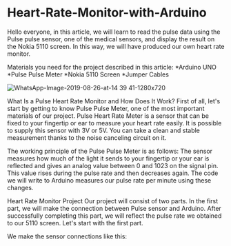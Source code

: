 # Heart-Rate-Monitor-with-Arduino

Hello everyone, in this article, we will learn to read the pulse data using the Pulse pulse sensor, one of the medical sensors, and display the result on the Nokia 5110 screen. In this way, we will have produced our own heart rate monitor.

Materials you need for the project described in this article: 
*Arduino UNO 
*Pulse Pulse Meter 
*Nokia 5110 Screen 
*Jumper Cables

![WhatsApp-Image-2019-08-26-at-14 39 41-1280x720](https://user-images.githubusercontent.com/71852248/94204158-6a171280-fec9-11ea-8099-0754ee2b3d53.jpg)

What Is a Pulse Heart Rate Monitor and How Does It Work?
First of all, let's start by getting to know Pulse Pulse Meter, one of the most important materials of our project. Pulse Heart Rate Meter is a sensor that can be fixed to your fingertip or ear to measure your heart rate easily. It is possible to supply this sensor with 3V or 5V. You can take a clean and stable measurement thanks to the noise canceling circuit on it.

The working principle of the Pulse Pulse Meter is as follows: The sensor measures how much of the light it sends to your fingertip or your ear is reflected and gives an analog value between 0 and 1023 on the signal pin. This value rises during the pulse rate and then decreases again. The code we will write to Arduino measures our pulse rate per minute using these changes.

Heart Rate Monitor Project
Our project will consist of two parts. In the first part, we will make the connection between Pulse sensor and Arduino. After successfully completing this part, we will reflect the pulse rate we obtained to our 5110 screen. Let's start with the first part.

We make the sensor connections like this:
